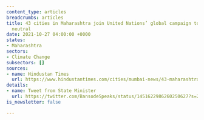 ```yaml
---
content_type: articles
breadcrumbs: articles
title: 43 cities in Maharashtra join United Nations’ global campaign to go carbon
  neutral
date: 2021-10-27 04:00:00 +0000
states:
- Maharashtra
sectors:
- Climate Change
subsectors: []
sources:
- name: Hindustan Times
  url: https://www.hindustantimes.com/cities/mumbai-news/43-maharashtra-cities-to-join-global-race-to-zero-campaign-101632416518498.html
details:
- name: Tweet from State Minister
  url: https://twitter.com/BansodeSpeaks/status/1451622986260250627?s=20
is_newsletter: false

---
```

